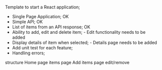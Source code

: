 Template to start a React application;

- Single Page Application; OK
- Simple API; OK
- List of items from an API response; OK
- Ability to add, edit and delete item; - Edit functionality needs to be added
- Display details of item when selected; - Details page needs to be added
- Add unit test for each feature;
- Handling errors;


structure
Home page
items page
Add items page
edit/remove



